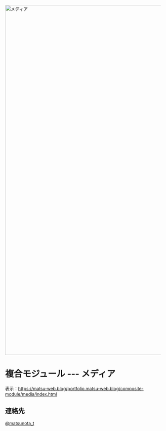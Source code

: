 <img width="1130" alt="メディア" src="https://github.com/user-attachments/assets/02188220-93db-4cd9-a7e4-e201395bb867">

# 複合モジュール --- メディア

表示：https://matsu-web.blog/portfolio.matsu-web.blog/composite-module/media/index.html

## 連絡先
[@matsunota_t](https://twitter.com/matsunota_t)